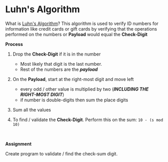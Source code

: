 # Luhn's Algorithm 

What is [Luhn's Algorithm](https://en.wikipedia.org/wiki/Luhn_algorithm)? This algorithm is used to verify ID numbers for information like credit cards or gift cards by verifying that the operations performed on the numbers or **Payload** would equal the **Check-Digit** 

**Process** 
1. Drop the **Check-Digit** if it is in the number
    - Most likely that digit is the last number. 
    - Rest of the numbers are the ***payload***

2. On the **Payload**, start at the right-most digit and move left
    - every odd / other value is multiplied by two (***INCLUDING THE RIGHT-MOST DIGIT***)
    - if number is double-digits then sum the place digits

3. Sum all the values

4. To find / validate the **Check-Digit**. Perform this on the sum: `10 - (s mod 10)`

<br> 

**Assignment** <br> 

Create program to validate / find the check-sum digit. 